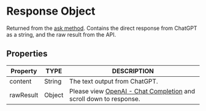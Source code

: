 # Response Object

Returned from the [ask method](ask). Contains the direct response from ChatGPT as a string, and the raw result from the API.

## Properties

| Property | TYPE | DESCRIPTION |
|-----------|------|-------------|
|content    |String|The text output from ChatGPT.|
|rawResult|Object|Please view [OpenAI - Chat Completion](https://platform.openai.com/docs/api-reference/chat) and scroll down to response.